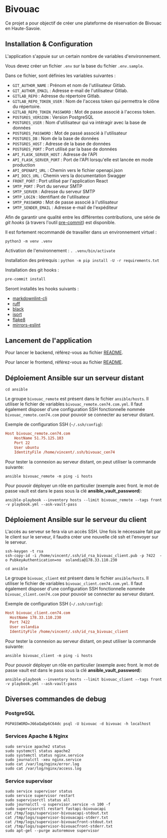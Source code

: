 # Bivouac

Ce projet a pour objectif de créer une plateforme de réservation de Bivouac en Haute-Savoie.

## Installation & Configuration

L'application s'appuie sur un certain nombre de variables d'environnement.

Vous devez créer un fichier `.env` sur la base du fichier `.env.sample`.

Dans ce fichier, sont définies les variables suivantes :

- `GIT_AUTHOR_NAME` : Prénom et nom de l'utilisateur Gitlab.
- `GIT_AUTHOR_EMAIL` : Adresse e-mail de l'utilisateur Gitlab.
- `GITLAB_REPO` : Adresse du répertoire Gitlab.
- `GITLAB_REPO_TOKEN_USER` : Nom de l'access token qui permettra le clône du répertoire.
- `GITLAB_REPO_TOKEN_PASSWORD` : Mot de passe associé à l'access token.
- `POSTGRES_VERSION` : Version PostgreSQL
- `POSTGRES_USER` : Nom d'utilisateur qui va intéragir avec la base de données
- `POSTGRES_PASSWORD` : Mot de passé associé à l'utilisateur
- `POSTGRES_DB` : Nom de la base de données
- `POSTGRES_HOST` : Adresse de la base de données
- `POSTGRES_PORT` : Port utilisé par la base de données
- `API_FLASK_SERVER_HOST` : Adresse de l'API
- `API_FLASK_SERVER_PORT` : Port de l'API lorsqu'elle est lancée en mode production
- `API_OPENAPI_URL` : Chemin vers le fichier openapi.json
- `API_DOCS_URL` : Chemin vers la documentation Swagger
- `FRONT_PORT` : Port utilisé par l'application React
- `SMTP_PORT` : Port du serveur SMTP
- `SMTP_SERVER` : Adresse du serveur SMTP
- `SMTP_LOGIN` : Identifiant de l'utilisateur
- `SMTP_PASSWORD` : Mot de passe associé à l'utilisateur
- `SMTP_SENDER_EMAIL` : Adresse e-mail de l'expéditeur

Afin de garantir une qualité entre les différentes contributions, une série de _git hooks_ (à travers l'outil [pre-commit](https://pre-commit.com/)) est disponible.

Il est fortement recommandé de travailler dans un environnement virtuel :

`python3 -m venv .venv`

Activation de l'environnement :
`. .venv/bin/activate`

Installation des prérequis :
`python -m pip install -U -r requirements.txt`

Installation des git hooks :

```bash
pre-commit install
```

Seront installés les hooks suivants :

- [markdownlint-cli](https://github.com/igorshubovych/markdownlint-cli)
- [ruff](https://github.com/charliermarsh/ruff-pre-commit)
- [black](https://github.com/psf/black)
- [isort](https://github.com/pycqa/isort)
- [flake8](https://github.com/pycqa/flake8)
- [mirrors-eslint](https://github.com/pre-commit/mirrors-eslint)

## Lancement de l'application

Pour lancer le backend, référez-vous au fichier [README](./api/README.md).

Pour lancer le frontend, référez-vous au fichier [README](./front/README.md).

## Déploiement Ansible sur un serveur distant

```shell
cd ansible
```

Le groupe `bivouac_remote` est présent dans le fichier `ansible/hosts`. Il utiliser le fichier de variables `bivouac_remote.cen74.com.yml`. Il faut également disposer d'une configuration SSH fonctionnelle nommée `bivouac_remote.cen74.com` pour pouvoir se connecter au serveur distant.

Exemple de configuration SSH (`~/.ssh/config`):

```ini
Host bivouac_remote.cen74.com
    HostName 51.75.125.103
    Port 22
    User ubuntu
    IdentityFile /home/vincent/.ssh/bivouac_cen74
```

Pour tester la connexion au serveur distant, on peut utiliser la commande suivante:

```shell
ansible bivouac_remote -m ping -i hosts
```

Pour pouvoir déployer un rôle en particulier (exemple avec front. le mot de passe vault est dans le pass sous la clé **ansible_vault_password**):

```shell
ansible-playbook --inventory hosts --limit bivouac_remote --tags front -v playbook.yml --ask-vault-pass
```

## Déploiement Ansible sur le serveur du client

L'accès au serveur se fera via un accès SSH. Une fois le nécessaire fait par le client sur le serveur, il faudra créer une nouvelle clé ssh et l'envoyer sur le serveur.

```shell
ssh-keygen -t rsa
ssh-copy-id -i /home/vincent/.ssh/id_rsa_bivouac_client.pub -p 7422  -o PubkeyAuthentication=no  oslandia@178.33.110.230
```

```shell
cd ansible
```

Le groupe `bivouac_client` est présent dans le fichier `ansible/hosts`. Il utiliser le fichier de variables `bivouac_client.cen74.com.yml`. Il faut également disposer d'une configuration SSH fonctionnelle nommée `bivouac_client.cen74.com` pour pouvoir se connecter au serveur distant.

Exemple de configuration SSH (`~/.ssh/config`):

```ini
Host bivouac_client.cen74.com
  HostName 178.33.110.230
  Port 7422
  User oslandia
  IdentityFile /home/vincent/.ssh/id_rsa_bivouac_client
```

Pour tester la connexion au serveur distant, on peut utiliser la commande suivante:

```shell
ansible bivouac_client -m ping -i hosts
```

Pour pouvoir déployer un rôle en particulier (exemple avec front. le mot de passe vault est dans le pass sous la clé **ansible_vault_password**):

```shell
ansible-playbook --inventory hosts --limit bivouac_client --tags front -v playbook.yml --ask-vault-pass
```

## Diverses commandes de debug

### PostgreSQL

```shell
PGPASSWORD=J66aQaDp6C64dc psql -U bivouac -d bivouac -h localhost
```

### Services Apache & Nginx

```shell
sudo service apache2 status
sudo systemctl status apache2
sudo systemctl status nginx.service
sudo journalctl -xeu nginx.service
sudo cat /var/log/nginx/error.log
sudo cat /var/log/nginx/access.log
```

### Service supervisor

```shell
sudo service supervisor status
sudo service supervisor restart
sudo supervisorctl status all
sudo journalctl -u supervisor.service -n 100 -f
sudo supervisorctl restart fastapi-bivouacapi
cat /tmp/logs/supervisor-bivouacapi-stdout.txt
cat /tmp/logs/supervisor-bivouacapi-stderr.txt
cat /tmp/logs/supervisor-bivouacfront-stdout.txt
cat /tmp/logs/supervisor-bivouacfront-stderr.txt
sudo apt-get --purge autoremove supervisor
```
